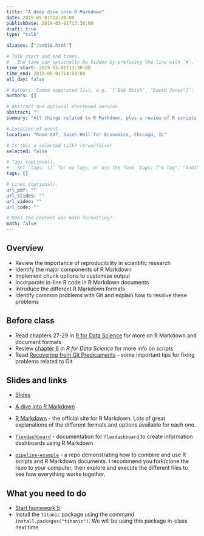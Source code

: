 ```yaml
---
title: "A deep dive into R Markdown"
date: 2019-05-01T13:30:00
publishDate: 2019-03-01T13:30:00
draft: true
type: "talk"

aliases: ["/cm010.html"]

# Talk start and end times.
#   End time can optionally be hidden by prefixing the line with `#`.
time_start: 2019-05-01T13:30:00
time_end: 2019-05-01T14:50:00
all_day: false

# Authors. Comma separated list, e.g. `["Bob Smith", "David Jones"]`.
authors: []

# Abstract and optional shortened version.
abstract: ""
summary: "All things related to R Markdown, plus a review of R scripts and Git troubleshooting."

# Location of event.
location: "Room 247, Saieh Hall for Economics, Chicago, IL"

# Is this a selected talk? (true/false)
selected: false

# Tags (optional).
#   Set `tags: []` for no tags, or use the form `tags: ["A Tag", "Another Tag"]` for one or more tags.
tags: []

# Links (optional).
url_pdf: ""
url_slides: ""
url_video: ""
url_code: ""

# Does the content use math formatting?
math: false
---
```




## Overview

* Review the importance of reproducibility in scientific research
* Identify the major components of R Markdown
* Implement chunk options to customize output
* Incorporate in-line R code in R Markdown documents
* Introduce the different R Markdown formats
* Identify common problems with Git and explain how to resolve these problems

## Before class

* Read chapters 27-29 in [R for Data Science](http://r4ds.had.co.nz) for more on R Markdown and document formats
* Review [chapter 6](http://r4ds.had.co.nz/workflow-scripts.html) in *R for Data Science* for more info on scripts
* Read [Recovering from Git Predicaments](/notes/common-git-problems/) - some important tips for fixing problems related to Git

## Slides and links

* [Slides](extras/cm010_slides.html)
* [A dive into R Markdown](/notes/r-markdown/)

* [R Markdown](http://rmarkdown.rstudio.com/) - the official site for R Markdown. Lots of great explanations of the different formats and options available for each one.
* [`flexdashboard`](https://rmarkdown.rstudio.com/flexdashboard/) - documentation for `flexdashboard` to create information dashboards using R Markdown
* [`pipeline-example`](https://github.com/uc-cfss/pipeline-example) - a repo demonstrating how to combine and use R scripts and R Markdown documents. I recommend you fork/clone the repo to your computer, then explore and execute the different files to see how everything works together.

## What you need to do

* [Start homework 5](/homework/reproducible-research/)
* Install the `titanic` package using the command `install.packages("titanic")`. We will be using this package in-class next time
